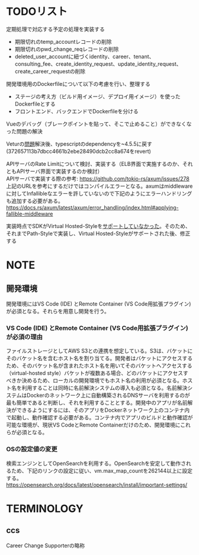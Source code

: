 # TODOリスト
定期処理で対応する予定の処理を実装する
- 期限切れのtemp_accountレコードの削除
- 期限切れのpwd_change_reqレコードの削除
- deleted_user_accountに紐づくidentity、career、tenant、consulting_fee、create_identity_request、update_identity_request、create_career_requestの削除

開発環境用のDockerfileについて以下の考慮を行い、整理する
- ステージの考え方（ビルド用イメージ、デプロイ用イメージ）を使ったDockerfileとする
- フロントエンド、バックエンドでDockerfileを分ける

Vueのデバッグ（ブレークポイントを貼って、そこで止めること）ができなくなった問題の解決

Veturの[問題](https://github.com/vuejs/vetur/issues/3323)解決後、typescriptのdependencyを~4.5.5に戻す (372657113b7dbcc4661b2ebe28490dcb2cc8a674をrevert)

APIサーバのRate Limitについて検討、実装する（ELB界面で実施するのか、それともAPIサーバ界面で実装するのか検討）<br>
APIサーバで実装する際の参考: https://github.com/tokio-rs/axum/issues/278<br>
上記のURLを参考にするだけではコンパイルエラーとなる。axumはmiddlewareに対してInfallibleなエラーを許していないので下記のようにエラーハンドリングも追加する必要がある。<br>
https://docs.rs/axum/latest/axum/error_handling/index.html#applying-fallible-middleware

実装時点でSDKがVirtual Hosted-Styleを[サポートしていなかった](https://github.com/awslabs/aws-sdk-rust/discussions/485)。そのため、それまでPath-Styleで実装し、Virtual Hosted-Styleがサポートされた後、修正する

# NOTE
## 開発環境
開発環境にはVS Code (IDE) とRemote Container (VS Code用拡張プラグイン) が必須となる。それらを用意し開発を行う。
### VS Code (IDE) とRemote Container (VS Code用拡張プラグイン) が必須の理由
ファイルストレージとしてAWS S3との連携を想定している。S3は、バケットにそのバケット名を含むホスト名を割り当てる。開発者はバケットにアクセスするため、そのバケット名が含まれたホスト名を用いてそのバケットへアクセスする（virtual-hosted style）バケットが複数ある場合、どのバケットにアクセスすべきか決めるため、ローカルの開発環境でもホスト名の利用が必須となる。ホスト名を利用することは同時に名前解決システムの導入も必須となる。名前解決システムはDockerのネットワーク上に自動構築されるDNSサーバを利用するのが最も簡単であると判断し、それを利用することとする。開発中のアプリが名前解決ができるようにするには、そのアプリをDockerネットワーク上のコンテナ内で起動し、動作確認する必要がある。コンテナ内でアプリのビルドと動作確認が可能な環境が、現状VS CodeとRemote Containerだけのため、開発環境にこれらが必須となる。

### OSの設定値の変更
検索エンジンとしてOpenSearchを利用する。OpenSearchを安定して動作されるため、下記のリンクの設定に従い、vm.max_map_countを262144以上に設定する。<br>
https://opensearch.org/docs/latest/opensearch/install/important-settings/

# TERMINOLOGY
## ccs
Career Change Supporterの略称
